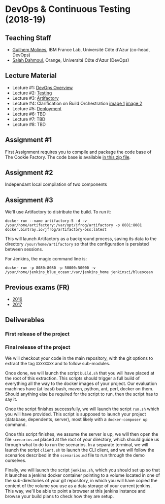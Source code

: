 # DevOps & Continuous Testing (2018-19)

## Teaching Staff

  * [Guilhem Molines](guilhem.molines@univ-cotedazur.fr), IBM France Lab, Université Côte d'Azur (co-head, DevOps)
  * [Salah Dahmoul](Salah.DAHMOUL@univ-cotedazur.fr), Orange, Université Côte d'Azur (DevOps)


## Lecture Material

  - Lecture #1: [DevOps Overview](https://github.com/collet/isa-devops/blob/master/DevOps/week1_overview_devops.pdf)
  - Lecture #2: [Testing](https://github.com/collet/isa-devops/blob/master/DevOps/week2_testing_v0.2.pdf)
  - Lecture #3: [Artifactory](https://github.com/collet/isa-devops/blob/master/DevOps/week3_software_factory_v0.4.pdf)
  - Lecture #4: Clarification on Build Orchestration [image 1](https://github.com/collet/isa-devops/blob/master/DevOps/20190308_141426.jpg) [image 2](https://github.com/collet/isa-devops/blob/master/DevOps/20190308_141431.jpg)
  - Lecture #5: [Deployment](https://github.com/collet/isa-devops/blob/master/DevOps/week7_deployment_v0.4.pdf)
  - Lecture #6: TBD
  - Lecture #7: TBD
  - Lecture #8: TBD


## Assignment #1

First Assignment requires you to compile and package the code base of The Cookie Factory. The code base is available [in this zip file](https://github.com/collet/isa-devops/blob/master/DevOps/TDs/tcf_td1.zip).

## Assignment #2
Independant local compilation of two components

## Assignment #3
We'll use Artifactory to distribute the build. To run it:

`docker run --name artifactory-5 -d -v /your/home/artifactory:/var/opt/jfrog/artifactory -p 8081:8081 docker.bintray.io/jfrog/artifactory-oss:latest`

This will launch Artifactory as a background process, saving its data to the directory `/your/home/artifactory` so that the configuration is persisted between sessions.

For Jenkins, the magic command line is:

`docker run -p 8080:8080 -p 50000:50000 -v /your/home/jenkins_blue_ocean:/var/jenkins_home jenkinsci/blueocean`


## Previous exams (FR)

  - [2016](https://github.com/collet/isa-devops/blob/master/DevOps/exams/examen2016.pdf)
  - [2017](https://github.com/collet/isa-devops/blob/master/DevOps/exams/examen2017-2.pdf)

## Deliverables

### First release of the project

### Final release of the project

We will checkout your code in the main repository, with the git options to extract the tag `XXXXXXXX` and to follow sub-modules.

Once done, we will launch the script `build.sh` that you will have placed at the root of this extraction. This scripts should trigger a full build of everything all the way to the docker images of your project. Our evaluation machines have (at least) bash, maven, python, ant, perl, docker on them. Should anything else be required for the script to run, then the script has to say it.

Once the script finishes successfully, we will launch the script `run.sh` which you will have provided. This script is supposed to launch your project (database, dependents, server), most likely with a `docker-composer up` command.

Once this script finishes, we assume the server is up, we will then open the file `scenarios.md` placed at the root of your directory, which should guide us through what to do to run the scenarios.
In a separate terminal, we will launch the script `client.sh` to launch the CLI client, and we will follow the scenarios described in the `scenarios.md` file to run through the demo ourselves.

Finally, we will launch the script `jenkins.sh`, which you should set up so that it launches a jenkins docker container pointing to a volume located in one of the sub-directories of your git repository, in which you will have copied the content of the volume you use as a data storage of your current jenkins. This way, we'll be able to point a browser at this jenkins instance and browse your build plans to check how they are setup.
